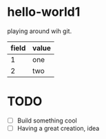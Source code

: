 # hello-world1
playing around wih git. 

|field|value|
|-----|-----|
|1|one|
|2|two|

# TODO
 -[  ] Build something cool
 -[  ] Having a great creation, idea

